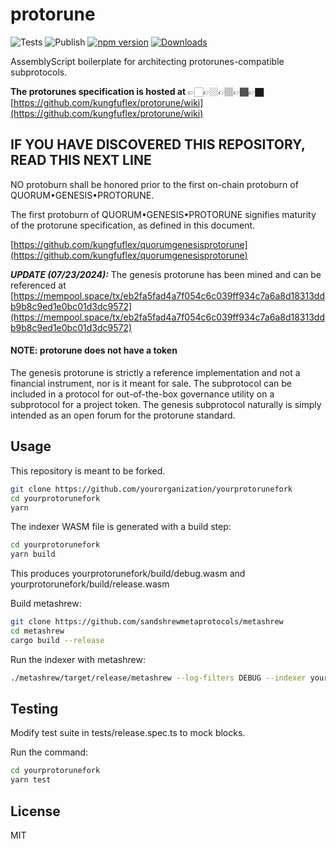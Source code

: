 # protorune

![Tests](https://img.shields.io/github/actions/workflow/status/AssemblyScript/assemblyscript/test.yml?branch=main&label=test&logo=github)
![Publish](https://img.shields.io/github/actions/workflow/status/AssemblyScript/assemblyscript/publish.yml?branch=main&label=publish&logo=github)
[![npm version](https://img.shields.io/npm/v/assemblyscript.svg?color=007acc&logo=npm)](https://www.npmjs.com/package/protorune)
[![Downloads](https://img.shields.io/npm/dm/typescript.svg)](https://www.npmjs.com/package/protorune)

AssemblyScript boilerplate for architecting protorunes-compatible subprotocols. 

**The protorunes specification is hosted at** 👉🏻👉🏼👉🏽👉🏾👉🏿 [https://github.com/kungfuflex/protorune/wiki](https://github.com/kungfuflex/protorune/wiki)

## IF YOU HAVE DISCOVERED THIS REPOSITORY, READ THIS NEXT LINE

NO protoburn shall be honored prior to the first on-chain protoburn of QUORUM•GENESIS•PROTORUNE.

The first protoburn of QUORUM•GENESIS•PROTORUNE signifies maturity of the protorune specification, as defined in this document.

[https://github.com/kungfuflex/quorumgenesisprotorune](https://github.com/kungfuflex/quorumgenesisprotorune)

***UPDATE (07/23/2024):*** The genesis protorune has been mined and can be referenced at [https://mempool.space/tx/eb2fa5fad4a7f054c6c039ff934c7a6a8d18313ddb9b8c9ed1e0bc01d3dc9572](https://mempool.space/tx/eb2fa5fad4a7f054c6c039ff934c7a6a8d18313ddb9b8c9ed1e0bc01d3dc9572)

#### NOTE: protorune does not have a token

The genesis protorune is strictly a reference implementation and not a financial instrument, nor is it meant for sale. The subprotocol can be included in a protocol for out-of-the-box governance utility on a subprotocol for a project token. The genesis subprotocol naturally is simply intended as an open forum for the protorune standard.


## Usage

This repository is meant to be forked.

```sh
git clone https://github.com/yourorganization/yourprotorunefork
cd yourprotorunefork
yarn
```

The indexer WASM file is generated with a build step:

```sh
cd yourprotorunefork
yarn build
```

This produces yourprotorunefork/build/debug.wasm and yourprotorunefork/build/release.wasm

Build metashrew:
```sh
git clone https://github.com/sandshrewmetaprotocols/metashrew
cd metashrew
cargo build --release
```

Run the indexer with metashrew:
```sh
./metashrew/target/release/metashrew --log-filters DEBUG --indexer yourprotorunefork/build/debug.wasm --db-dir ~/.metashrew --daemon-dir ~/.bitcoin/bitcoin --network bitcoin
```

## Testing

Modify test suite in tests/release.spec.ts to mock blocks.

Run the command:

```sh
cd yourprotorunefork
yarn test
```

## License

MIT
